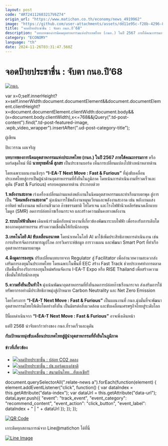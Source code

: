 ```yaml
---
layout: post
code: "ART24112603217V6Z74"
origin_url: "https://www.matichon.co.th/economy/news_4919962"
image: "https://github.com/user-attachments/assets/dd11e95c-f28b-4296-82c3-af2b8344fed3"
title: "จอดป้ายประชาชื่น : จับตา กนอ.ปี’68"
description: "บทบาทของการนิคมอุตสาหกรรมแห่งประเทศไทย (กนอ.) ในปี 2567 ภายใต้คณะกรรมการ หรือบอร์ดชุดใหม่ ที่มี นายยุทธศักดิ์ สุภสร เป็นประธานบอร์ด"
category: "ECONOMY"
language: "th"
date: 2024-11-26T03:31:47.560Z
---
```


# จอดป้ายประชาชื่น : จับตา กนอ.ปี’68

[![กนอ.](https://www.matichon.co.th/wp-content/uploads/2024/11/pic.jpg "pic")](https://www.matichon.co.th/wp-content/uploads/2024/11/pic.jpg)

var x=0;self.innerHeight?x=self.innerWidth:document.documentElement&&document.documentElement.clientHeight?x=document.documentElement.clientWidth:document.body&&(x=document.body.clientWidth),x<=768&&jQuery(".td-post-content").find(".td-post-featured-image, .wpb\_video\_wrapper").insertAfter(".ud-post-category-title");

ผู้เขียน

ปิยะวรรณ ผลเจริญ

**บทบาทของการนิคมอุตสาหกรรมแห่งประเทศไทย (กนอ.) ในปี 2567 ภายใต้คณะกรรมการ** หรือบอร์ดชุดใหม่ ที่มี **นายยุทธศักดิ์ สุภสร** เป็นประธานบอร์ด เห็นการเปลี่ยนแปลงไปข้างหน้าหลายด้าน

โดยเฉพาะแผนงานเชิงรุก **“I-EA-T Next Move : Fast & Furious”** ที่มุ่งขับเคลื่อนประเทศไทยสู่การเป็นผู้นำด้านอุตสาหกรรมที่ยั่งยืนในภูมิภาค โดยเน้นการดำเนินงานที่รวดเร็วและดุดัน (Fast & Furious) ครอบคลุมหลายด้าน ประกอบด้วย

**1.พลังงานสะอาด** เร่งเครื่องเปลี่ยนผ่านแหล่งพลังงานในนิคมอุตสาหกรรมและท่าเรือมาบตาพุด สู่การเป็น **“นิคมพลังงานสะอาด”** มุ่งเน้นการใช้พลังงานหมุนเวียนและพลังงานสะอาด เช่น พลังงานแสงอาทิตย์ พลังงานลม พลังงานชีวมวล ก๊าซธรรมชาติ ไฮโดรเจน และโรงไฟฟ้านิวเคลียร์ขนาดเล็กแบบโมดูล (SMR) ลดการปล่อยก๊าซเรือนกระจก และสร้างความมั่นคงทางพลังงาน

**2.ระบบไฟฟ้ามั่นคง** เดินหน้าร่วมมือกับหน่วยงานที่เกี่ยวข้องพัฒนาระบบไฟฟ้า เพื่อรองรับการเติบโตของภาคอุตสาหกรรม สร้างความเชื่อมั่นให้กับนักลงทุน

**3.เทคโนโลยี AI ขับเคลื่อนอนาคต** โดยนำเทคโนโลยี AI มาใช้เพิ่มประสิทธิภาพการดำเนินงาน เช่น การบริหารจัดการสาธารณูปโภค การวิเคราะห์ข้อมูล การวางแผน และพัฒนา Smart Port ที่ท่าเรืออุตสาหกรรมมาบตาพุด

**4.ดึงดูดการลงทุน** ปรับเปลี่ยนบทบาทจาก Regulator สู่ Facilitator เพื่ออำนวยความสะดวกส่งเสริมการลงทุนในประเทศไทย โดยเฉพาะในพื้นที่ EEC สร้าง Fast Track ช่วยประเทศทำการตลาดเปิดพื้นที่รองรับการลงทุนใหม่พร้อมจัดงาน I-EA-T Expo หรือ RISE Thailand เพื่อสร้างความเชื่อมั่นให้กับนักลงทุน

**5.ความยั่งยืนเป็นหัวใจ** มุ่งเน้นพัฒนาอุตสาหกรรมที่ยั่งยืนลดการปล่อยก๊าซเรือนกระจก ส่งเสริมการใช้ทรัพยากรอย่างมีประสิทธิภาพมุ่งสู่เป้าหมาย Carbon Neutrality และ Net Zero Emission

โดยโครงการ **“I-EA-T Next Move : Fast & Furious”** เป็นแผนงานที่ กนอ.มุ่งมั่นที่จะพัฒนาอุตสาหกรรมไทยให้เติบโตอย่างยั่งยืน เป็นมิตรต่อสิ่งแวดล้อม และขับเคลื่อนเศรษฐกิจไทยสู่ระดับโลก

ปีนี้ผลดำเนินจาก **“I-EA-T Next Move : Fast & Furious”** อาจเพิ่งเดินหน้า

แต่ปี 2568 น่าจับตาก้าวย่างของ กนอ.ที่รวดเร็วและดุดัน

**กับเป้าหมายมุ่งขับเคลื่อนประเทศไทยสู่ผู้นำอุตสาหกรรมที่ยั่งยืนในภูมิภาค**

#### ข่าวที่เกี่ยวข้อง

*   [![](https://www.matichon.co.th/wp-content/uploads/2024/11/co2.jpg)จอดป้ายประชาชื่น : ปล่อย CO2 ลดลง](https://www.matichon.co.th/economy/news_4905326)
*   [![](https://www.matichon.co.th/wp-content/uploads/2024/11/bankthai.jpg)จอดป้ายประชาชื่น : ปธ.บอร์ดแบงก์ชาติ](https://www.matichon.co.th/economy/news_4893568)
*   [![](https://www.matichon.co.th/wp-content/uploads/2024/11/hub.jpg)จอดป้ายประชาชื่น : สนามบินไทย…ฮับเอเชีย!!](https://www.matichon.co.th/economy/news_4882120)

document.querySelectorAll(".relate-news a").forEach(function(element) { element.addEventListener("click", function() { var dataIndex = this.getAttribute("data-index"); var dataUrl = this.getAttribute("data-url"); dataLayer.push({ "event": "track\_event", "event\_category": "recommend\_content", "event\_action": "click\_button", "event\_label": dataIndex + " | " + dataUrl }); }); });

[![QR Code](https://www.matichon.co.th/wp-content/uploads/2023/07/wob1371z.jpg)](https://lin.ee/ht0nDxX)

เกาะติดทุกสถานการณ์จาก Line@matichon ได้ที่นี่

[![Line Image](https://www.matichon.co.th/wp-content/uploads/2023/07/th.png)](https://lin.ee/ht0nDxX)